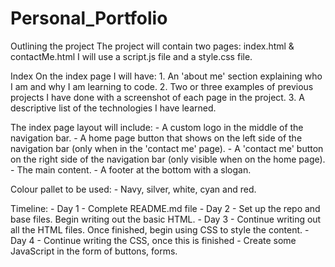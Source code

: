 # Personal_Portfolio
Outlining the project
The project will contain two pages: index.html & contactMe.html
I will use a script.js file and a style.css file.

Index
On the index page I will have:
    1. An 'about me' section explaining who I am and why I am learning to code.
    2. Two or three examples of previous projects I have done with a screenshot of each page in the project.
    3. A descriptive list of the technologies I have learned.

The index page layout will include:
    - A custom logo in the middle of the navigation bar.
    - A home page button that shows on the left side of the navigation bar (only when in the 'contact me' page).
    - A 'contact me' button on the right side of the navigation bar (only visible when on the home page).
    - The main content.
    - A footer at the bottom with a slogan.

Colour pallet to be used:
    - Navy, silver, white, cyan and red.

Timeline:
    - Day 1 - Complete README.md file
    - Day 2 - Set up the repo and base files. Begin writing out the basic HTML.
    - Day 3 - Continue writing out all the HTML files. Once finished, begin using CSS to style the content.
    - Day 4 - Continue writing the CSS, once this is finished - Create some JavaScript in the form of buttons, forms.